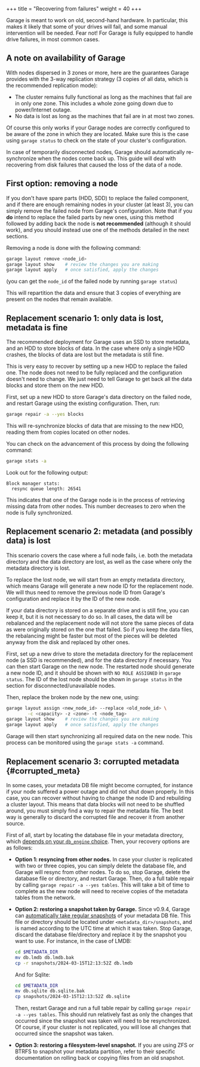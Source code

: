 +++
title = "Recovering from failures"
weight = 40
+++

Garage is meant to work on old, second-hand hardware.
In particular, this makes it likely that some of your drives will fail, and some manual intervention will be needed.
Fear not! For Garage is fully equipped to handle drive failures, in most common cases.

## A note on availability of Garage

With nodes dispersed in 3 zones or more, here are the guarantees Garage provides with the 3-way replication strategy (3 copies of all data, which is the recommended replication mode):

- The cluster remains fully functional as long as the machines that fail are in only one zone. This includes a whole zone going down due to power/Internet outage.
- No data is lost as long as the machines that fail are in at most two zones.

Of course this only works if your Garage nodes are correctly configured to be aware of the zone in which they are located.
Make sure this is the case using `garage status` to check on the state of your cluster's configuration.

In case of temporarily disconnected nodes, Garage should automatically re-synchronize
when the nodes come back up. This guide will deal with recovering from disk failures
that caused the loss of the data of a node.


## First option: removing a node

If you don't have spare parts (HDD, SDD) to replace the failed component, and if there are enough remaining nodes in your cluster
(at least 3), you can simply remove the failed node from Garage's configuration.
Note that if you **do** intend to replace the failed parts by new ones, using this method followed by adding back the node is **not recommended** (although it should work),
and you should instead use one of the methods detailed in the next sections.

Removing a node is done with the following command:

```bash
garage layout remove <node_id>
garage layout show    # review the changes you are making
garage layout apply   # once satisfied, apply the changes
```

(you can get the `node_id` of the failed node by running `garage status`)

This will repartition the data and ensure that 3 copies of everything are present on the nodes that remain available.



## Replacement scenario 1: only data is lost, metadata is fine

The recommended deployment for Garage uses an SSD to store metadata, and an HDD to store blocks of data.
In the case where only a single HDD crashes, the blocks of data are lost but the metadata is still fine.

This is very easy to recover by setting up a new HDD to replace the failed one.
The node does not need to be fully replaced and the configuration doesn't need to change.
We just need to tell Garage to get back all the data blocks and store them on the new HDD.

First, set up a new HDD to store Garage's data directory on the failed node, and restart Garage using
the existing configuration.  Then, run:

```bash
garage repair -a --yes blocks
```

This will re-synchronize blocks of data that are missing to the new HDD, reading them from copies located on other nodes.

You can check on the advancement of this process by doing the following command: 

```bash
garage stats -a
```

Look out for the following output:

```
Block manager stats:
  resync queue length: 26541
```

This indicates that one of the Garage node is in the process of retrieving missing data from other nodes.
This number decreases to zero when the node is fully synchronized.


## Replacement scenario 2: metadata (and possibly data) is lost

This scenario covers the case where a full node fails, i.e. both the metadata directory and
the data directory are lost, as well as the case where only the metadata directory is lost.

To replace the lost node, we will start from an empty metadata directory, which means
Garage will generate a new node ID for the replacement node.
We will thus need to remove the previous node ID from Garage's configuration and replace it by the ID of the new node.

If your data directory is stored on a separate drive and is still fine, you can keep it, but it is not necessary to do so.
In all cases, the data will be rebalanced and the replacement node will not store the same pieces of data
as were originally stored on the one that failed. So if you keep the data files, the rebalancing
might be faster but most of the pieces will be deleted anyway from the disk and replaced by other ones.

First, set up a new drive to store the metadata directory for the replacement node (a SSD is recommended),
and for the data directory if necessary. You can then start Garage on the new node.
The restarted node should generate a new node ID, and it should be shown with `NO ROLE ASSIGNED` in `garage status`.
The ID of the lost node should be shown in `garage status` in the section for disconnected/unavailable nodes.

Then, replace the broken node by the new one, using:

```bash
garage layout assign <new_node_id> --replace <old_node_id> \
		-c <capacity> -z <zone> -t <node_tag>
garage layout show    # review the changes you are making
garage layout apply   # once satisfied, apply the changes
```

Garage will then start synchronizing all required data on the new node.
This process can be monitored using the `garage stats -a` command.

## Replacement scenario 3: corrupted metadata {#corrupted_meta}

In some cases, your metadata DB file might become corrupted, for instance if
your node suffered a power outage and did not shut down properly. In this case,
you can recover without having to change the node ID and rebuilding a cluster
layout. This means that data blocks will not need to be shuffled around, you
must simply find a way to repair the metadata file. The best way is generally
to discard the corrupted file and recover it from another source.

First of all, start by locating the database file in your metadata directory,
which [depends on your `db_engine`
choice](@/documentation/reference-manual/configuration.md#db_engine).  Then,
your recovery options are as follows:

- **Option 1: resyncing from other nodes.** In case your cluster is replicated
  with two or three copies, you can simply delete the database file, and Garage
  will resync from other nodes. To do so, stop Garage, delete the database file
  or directory, and restart Garage. Then, do a full table repair by calling
  `garage repair -a --yes tables`.  This will take a bit of time to complete as
  the new node will need to receive copies of the metadata tables from the
  network.

- **Option 2: restoring a snapshot taken by Garage.** Since v0.9.4, Garage can
  [automatically take regular
  snapshots](@/documentation/reference-manual/configuration.md#metadata_auto_snapshot_interval)
  of your metadata DB file. This file or directory should be located under
  `<metadata_dir>/snapshots`, and is named according to the UTC time at which it
  was taken. Stop Garage, discard the database file/directory and replace it by the
  snapshot you want to use. For instance, in the case of LMDB:

  ```bash
  cd $METADATA_DIR
  mv db.lmdb db.lmdb.bak
  cp -r snapshots/2024-03-15T12:13:52Z db.lmdb
  ```

  And for Sqlite:

  ```bash
  cd $METADATA_DIR
  mv db.sqlite db.sqlite.bak
  cp snapshots/2024-03-15T12:13:52Z db.sqlite
  ```

  Then, restart Garage and run a full table repair by calling `garage repair -a
  --yes tables`.  This should run relatively fast as only the changes that
  occurred since the snapshot was taken will need to be resynchronized. Of
  course, if your cluster is not replicated, you will lose all changes that
  occurred since the snapshot was taken.

- **Option 3: restoring a filesystem-level snapshot.** If you are using ZFS or
  BTRFS to snapshot your metadata partition, refer to their specific
  documentation on rolling back or copying files from an old snapshot.
